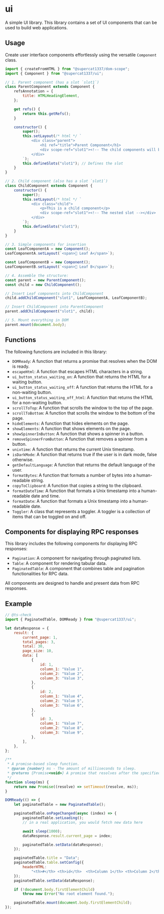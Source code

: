 # ui

A simple UI library. This library contains a set of UI components that can be used to build web applications.

## Usage

Create user interface components effortlessly using the versatile `Component` class.

```js
import { createFromHTML } from "@supercat1337/dom-scope";
import { Component } from "@supercat1337/ui";

// 1. Parent component (has a slot `slot1`)
class ParentComponent extends Component {
    refsAnnotation = {
        title: HTMLHeadingElement,
    };

    get refs() {
        return this.getRefs();
    }

    constructor() {
        super();
        this.setLayout(/* html */ `
            <div class="parent">
                <h1 ref="title">Parent Component</h1>
                <div scope-ref="slot1"><!-- The child components will be inserted here --></div>
            </div>
        `);
        this.defineSlots("slot1"); // Defines the slot
    }
}

// 2. Child component (also has a slot `slot1`)
class ChildComponent extends Component {
    constructor() {
        super();
        this.setLayout(/* html */ `
            <div class="child">
                <p>This is a child component</p>
                <div scope-ref="slot1"><!-- The nested slot --></div>
            </div>
        `);
        this.defineSlots("slot1");
    }
}

// 3. Simple components for insertion
const LeafComponentA = new Component();
LeafComponentA.setLayout(`<span>🍃 Leaf A</span>`);

const LeafComponentB = new Component();
LeafComponentB.setLayout(`<span>🍂 Leaf B</span>`);

// 4. Assemble the structure:
const parent = new ParentComponent();
const child = new ChildComponent();

// Insert Leaf components into ChildComponent
child.addChildComponent("slot1", LeafComponentA, LeafComponentB);

// Insert ChildComponent into ParentComponent
parent.addChildComponent("slot1", child);

// 5. Mount everything in DOM
parent.mount(document.body);
```

## Functions

The following functions are included in this library:

-   `DOMReady`: A function that returns a promise that resolves when the DOM is ready.
-   `escapeHtml`: A function that escapes HTML characters in a string.
-   `ui_button_status_waiting_on`: A function that returns the HTML for a waiting button.
-   `ui_button_status_waiting_off`: A function that returns the HTML for a non-waiting button.
-   `ui_button_status_waiting_off_html`: A function that returns the HTML for a non-waiting button.
-   `scrollToTop`: A function that scrolls the window to the top of the page.
-   `scrollToBottom`: A function that scrolls the window to the bottom of the page.
-   `hideElements`: A function that hides elements on the page.
-   `showElements`: A function that shows elements on the page.
-   `showSpinnerInButton`: A function that shows a spinner in a button.
-   `removeSpinnerFromButton`: A function that removes a spinner from a button.
-   `unixtime`: A function that returns the current Unix timestamp.
-   `isDarkMode`: A function that returns true if the user is in dark mode, false otherwise.
-   `getDefaultLanguage`: A function that returns the default language of the user.
-   `formatBytes`: A function that formats a number of bytes into a human-readable string.
-   `copyToClipboard`: A function that copies a string to the clipboard.
-   `formatDateTime`: A function that formats a Unix timestamp into a human-readable date and time.
-   `formatDate`: A function that formats a Unix timestamp into a human-readable date.
-   `Toggler`: A class that represents a toggler. A toggler is a collection of items that can be toggled on and off.

## Components for displaying RPC responses

This library includes the following components for displaying RPC responses:

-   `Pagination`: A component for navigating through paginated lists.
-   `Table`: A component for rendering tabular data.
-   `PaginatedTable`: A component that combines table and pagination functionalities for RPC data.

All components are designed to handle and present data from RPC responses.

## Example

```js
// @ts-check
import { PaginatedTable, DOMReady } from "@supercat1337/ui";

let dataResponse = {
    result: {
        current_page: 1,
        total_pages: 3,
        total: 30,
        page_size: 10,
        data: [
            {
                id: 1,
                column_1: "Value 1",
                column_2: "Value 2",
                column_3: "Value 3",
            },
            {
                id: 2,
                column_1: "Value 4",
                column_2: "Value 5",
                column_3: "Value 6",
            },
            {
                id: 3,
                column_1: "Value 7",
                column_2: "Value 8",
                column_3: "Value 9",
            },
        ],
    },
};

/**
 * A promise-based sleep function.
 * @param {number} ms - The amount of milliseconds to sleep.
 * @returns {Promise<void>} A promise that resolves after the specified amount of milliseconds.
 */
function sleep(ms) {
    return new Promise((resolve) => setTimeout(resolve, ms));
}

DOMReady(() => {
    let paginatedTable = new PaginatedTable();

    paginatedTable.onPageChanged(async (index) => {
        paginatedTable.setLoading();
        // in a real application, you would fetch new data here

        await sleep(1000);
        dataResponse.result.current_page = index;

        paginatedTable.setData(dataResponse);
    });

    paginatedTable.title = "Data";
    paginatedTable.table.setConfig({
        headerHTML:
            "<th>#</th> <th>id</th>  <th>Column 1</th> <th>Column 2</th> <th>Column 3</th>",
    });
    paginatedTable.setData(dataResponse);

    if (!document.body.firstElementChild)
        throw new Error("No root element found.");

    paginatedTable.mount(document.body.firstElementChild);
});
```
